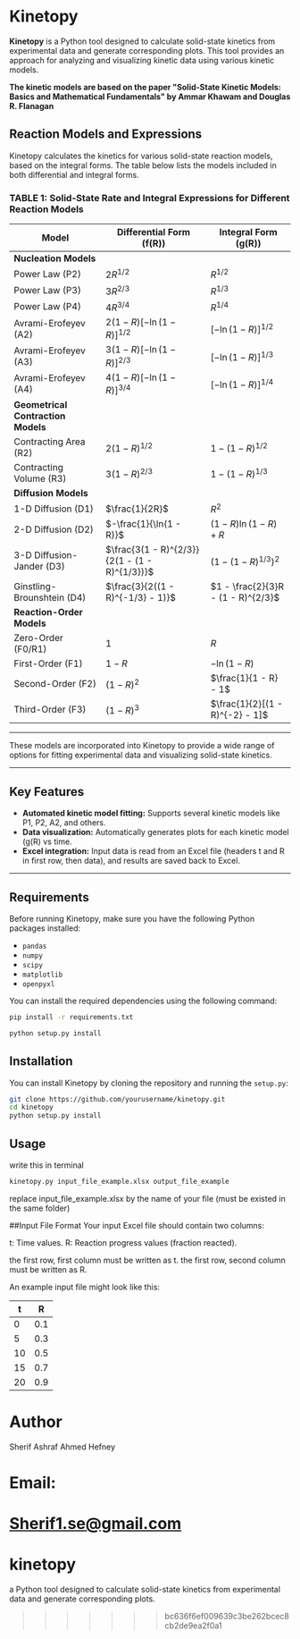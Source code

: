 # Kinetopy

**Kinetopy** is a Python tool designed to calculate solid-state kinetics from experimental data and generate corresponding plots. This tool provides an approach for analyzing and visualizing kinetic data using various kinetic models.

**The kinetic models are based on the paper "Solid-State Kinetic Models: Basics and Mathematical Fundamentals" by Ammar Khawam and Douglas R. Flanagan**

## Reaction Models and Expressions

Kinetopy calculates the kinetics for various solid-state reaction models, based on the integral forms. The table below lists the models included in both differential and integral forms.

### TABLE 1: Solid-State Rate and Integral Expressions for Different Reaction Models


| **Model**                         | **Differential Form (f(R))**                        | **Integral Form (g(R))**                             |
|-----------------------------------|-----------------------------------------------------|------------------------------------------------------|
| **Nucleation Models**             |                                                     |                                                      |
| Power Law (P2)                    | $2R^{1/2}$                                          | $R^{1/2}$                                            |
| Power Law (P3)                    | $3R^{2/3}$                                          | $R^{1/3}$                                            |
| Power Law (P4)                    | $4R^{3/4}$                                          | $R^{1/4}$                                            |
| Avrami-Erofeyev (A2)              | $2(1 - R)[-\ln(1 - R)]^{1/2}$                       | $[-\ln(1 - R)]^{1/2}$                                |
| Avrami-Erofeyev (A3)              | $3(1 - R)[-\ln(1 - R)]^{2/3}$                       | $[-\ln(1 - R)]^{1/3}$                                |
| Avrami-Erofeyev (A4)              | $4(1 - R)[-\ln(1 - R)]^{3/4}$                       | $[-\ln(1 - R)]^{1/4}$                                |
| **Geometrical Contraction Models**|                                                     |                                                      |
| Contracting Area (R2)             | $2(1 - R)^{1/2}$                                    | $1 - (1 - R)^{1/2}$                                  |
| Contracting Volume (R3)           | $3(1 - R)^{2/3}$                                    | $1 - (1 - R)^{1/3}$                                  |
| **Diffusion Models**              |                                                     |                                                      |
| 1-D Diffusion (D1)                | $\frac{1}{2R}$                                      | $R^2$                                                |
| 2-D Diffusion (D2)                | $-\frac{1}{\ln(1 - R)}$                             | $(1 - R)\ln(1 - R) + R$                              |
| 3-D Diffusion-Jander (D3)         | $\frac{3(1 - R)^{2/3}}{2(1 - (1 - R)^{1/3})}$     | $(1 - (1 - R)^{1/3})^2$                              |
| Ginstling-Brounshtein (D4)        | $\frac{3}{2((1 - R)^{-1/3} - 1)}$                  | $1 - \frac{2}{3}R - (1 - R)^{2/3}$                  |
| **Reaction-Order Models**         |                                                     |                                                      |
| Zero-Order (F0/R1)                | $1$                                                 | $R$                                                  |
| First-Order (F1)                  | $1 - R$                                            | $-\ln(1 - R)$                                        |
| Second-Order (F2)                 | $(1 - R)^2$                                        | $\frac{1}{1 - R} - 1$                                |
| Third-Order (F3)                  | $(1 - R)^3$                                        | $\frac{1}{2}[(1 - R)^{-2} - 1]$                      |


---

These models are incorporated into Kinetopy to provide a wide range of options for fitting experimental data and visualizing solid-state kinetics.


---

## Key Features
- **Automated kinetic model fitting:** Supports several kinetic models like P1, P2, A2, and others.
- **Data visualization:** Automatically generates plots for each kinetic model (g(R) vs time.
- **Excel integration:** Input data is read from an Excel file (headers t and R in first row, then data), and results are saved back to Excel.

---

## Requirements
Before running Kinetopy, make sure you have the following Python packages installed:
- `pandas`
- `numpy`
- `scipy`
- `matplotlib`
- `openpyxl`

You can install the required dependencies using the following command:

```bash
pip install -r requirements.txt

python setup.py install

```


## Installation

You can install Kinetopy by cloning the repository and running the `setup.py`:

```bash
git clone https://github.com/yourusername/kinetopy.git
cd kinetopy
python setup.py install
```
## Usage
write this in terminal

```bash
kinetopy.py input_file_example.xlsx output_file_example
```

replace input_file_example.xlsx by the name of your file (must be existed in the same folder)

##Input File Format
Your input Excel file should contain two columns:

t: Time values.
R: Reaction progress values (fraction reacted).

the first row, first column must be written as t.
the first row, second column must be written as R.

An example input file might look like this:


| **t** | **R** |
|-------|-------|
| 0     | 0.1   |
| 5     | 0.3   |
| 10    | 0.5   |
| 15    | 0.7   |
| 20    | 0.9   |


# Author

Sherif Ashraf Ahmed Hefney

# Email: 

Sherif1.se@gmail.com
=======
# kinetopy

a Python tool designed to calculate solid-state kinetics from experimental data and generate corresponding plots.
>>>>>>> bc636f6ef009639c3be262bcec8cb2de9ea2f0a1
